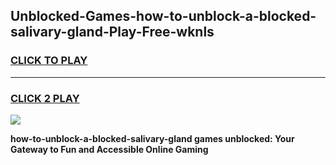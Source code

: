 
## Unblocked-Games-how-to-unblock-a-blocked-salivary-gland-Play-Free-wknls
<h3>
<a href="https://premium76.site?title=how-to-unblock-a-blocked-salivary-gland&ref=18A1">CLICK TO PLAY</a></h3>
<hr>

<h3>
<a href="https://premium76.site?title=how-to-unblock-a-blocked-salivary-gland&ref=18A1">CLICK 2 PLAY</a>
  
</h3>

<a href="https://premium76.site?title=how-to-unblock-a-blocked-salivary-gland&ref=18A1"><img src="https://clearcache.store/games.png"></a>


**how-to-unblock-a-blocked-salivary-gland games unblocked: Your Gateway to Fun and Accessible Online Gaming**
